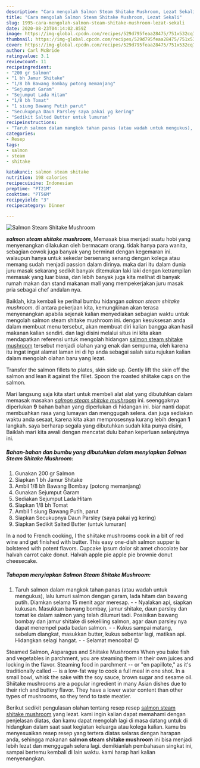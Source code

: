 ```yaml
---
description: "Cara mengolah Salmon Steam Shitake Mushroom, Lezat Sekali"
title: "Cara mengolah Salmon Steam Shitake Mushroom, Lezat Sekali"
slug: 1995-cara-mengolah-salmon-steam-shitake-mushroom-lezat-sekali
date: 2020-08-23T04:14:02.859Z
image: https://img-global.cpcdn.com/recipes/529d795feaa28475/751x532cq70/salmon-steam-shitake-mushroom-foto-resep-utama.jpg
thumbnail: https://img-global.cpcdn.com/recipes/529d795feaa28475/751x532cq70/salmon-steam-shitake-mushroom-foto-resep-utama.jpg
cover: https://img-global.cpcdn.com/recipes/529d795feaa28475/751x532cq70/salmon-steam-shitake-mushroom-foto-resep-utama.jpg
author: Carl McBride
ratingvalue: 3.1
reviewcount: 11
recipeingredient:
- "200 gr Salmon"
- "1 bh Jamur Shitake"
- "1/8 bh Bawang Bombay potong memanjang"
- "Sejumput Garam"
- "Sejumput Lada Hitam"
- "1/8 bh Tomat"
- "1 siung Bawang Putih parut"
- "Secukupnya Daun Parsley saya pakai yg kering"
- "Sedikit Salted Butter untuk lumuran"
recipeinstructions:
- "Taruh salmon dalam mangkok tahan panas (atau wadah untuk mengukus), lalu lumuri salmon dengan garam, lada hitam dan bawang putih. Diamkan selama 15 menit agar meresap.  Nyalakan api, siapkan kukusan. Masukkan bawang bombay, jamur shitake, daun parsley dan tomat ke dalam salmon yang telah dilumuri tadi. Posisikan bawang bombay dan jamur shitake di sekeliling salmon, agar daun parsley nya dapat menempel pada badan salmon.  Kukus sampai matang, sebelum diangkat, masukkan butter, kukus sebentar lagi, matikan api. Hidangkan selagi hangat.  Selamat mencoba! 😉"
categories:
- Resep
tags:
- salmon
- steam
- shitake

katakunci: salmon steam shitake 
nutrition: 198 calories
recipecuisine: Indonesian
preptime: "PT21M"
cooktime: "PT56M"
recipeyield: "3"
recipecategory: Dinner

---
```



![Salmon Steam Shitake Mushroom](https://img-global.cpcdn.com/recipes/529d795feaa28475/751x532cq70/salmon-steam-shitake-mushroom-foto-resep-utama.jpg)

<b><i>salmon steam shitake mushroom</i></b>, Memasak bisa menjadi suatu hobi yang menyenangkan dilakukan oleh bermacam orang. tidak hanya para wanita, sebagian cowok juga banyak yang berminat dengan kegemaran ini. walaupun hanya untuk sekedar bersenang senang dengan kolega atau memang sudah menjadi passion dalam dirinya. maka dari itu dalam dunia juru masak sekarang sedikit banyak ditemukan laki laki dengan ketrampilan memasak yang luar biasa, dan lebih banyak juga kita melihat di banyak rumah makan dan stand makanan mall yang mempekerjakan juru masak pria sebagai chef andalan nya.

Baiklah, kita kembali ke perihal bumbu hidangan <i>salmon steam shitake mushroom</i>. di antara pekerjaan kita, kemungkinan akan terasa menyenangkan apabila sejenak kalian menyediakan sebagian waktu untuk mengolah salmon steam shitake mushroom ini. dengan kesuksesan anda dalam membuat menu tersebut, akan membuat diri kalian bangga akan hasil makanan kalian sendiri. dan lagi disini melalui situs ini kita akan mendapatkan referensi untuk mengolah hidangan <u>salmon steam shitake mushroom</u> tersebut menjadi olahan yang enak dan sempurna, oleh karena itu ingat ingat alamat laman ini di hp anda sebagai salah satu rujukan kalian dalam mengolah olahan baru yang lezat.

Transfer the salmon fillets to plates, skin side up. Gently lift the skin off the salmon and lean it against the fillet. Spoon the roasted shiitake caps on the salmon.


Mari langsung saja kita start untuk membeli alat alat yang dibutuhkan dalam memasak masakan <u><i>salmon steam shitake mushroom</i></u> ini. seenggaknya diperlukan <b>9</b> bahan bahan yang diperlukan di hidangan ini. biar nanti dapat membuahkan rasa yang lumayan dan menggugah selera. dan juga sediakan waktu anda sesaat, karena kita akan memprosesnya kurang lebih dengan <b>1</b> langkah. saya berharap segala yang dibutuhkan sudah kita punya disini, Baiklah mari kita awali dengan mencatat dulu bahan keperluan selanjutnya ini.

<!--inarticleads1-->

##### Bahan-bahan dan bumbu yang dibutuhkan dalam menyiapkan Salmon Steam Shitake Mushroom:

1. Gunakan 200 gr Salmon
1. Siapkan 1 bh Jamur Shitake
1. Ambil 1/8 bh Bawang Bombay (potong memanjang)
1. Gunakan Sejumput Garam
1. Sediakan Sejumput Lada Hitam
1. Siapkan 1/8 bh Tomat
1. Ambil 1 siung Bawang Putih, parut
1. Siapkan Secukupnya Daun Parsley (saya pakai yg kering)
1. Siapkan Sedikit Salted Butter (untuk lumuran)


In a nod to French cooking, I the shiitake mushrooms cook in a bit of red wine and get finished with butter. This easy one-dish salmon supper is bolstered with potent flavors. Cupcake ipsum dolor sit amet chocolate bar halvah carrot cake donut. Halvah apple pie apple pie brownie donut cheesecake. 

<!--inarticleads2-->

##### Tahapan menyiapkan Salmon Steam Shitake Mushroom:

1. Taruh salmon dalam mangkok tahan panas (atau wadah untuk mengukus), lalu lumuri salmon dengan garam, lada hitam dan bawang putih. Diamkan selama 15 menit agar meresap. -  - Nyalakan api, siapkan kukusan. Masukkan bawang bombay, jamur shitake, daun parsley dan tomat ke dalam salmon yang telah dilumuri tadi. Posisikan bawang bombay dan jamur shitake di sekeliling salmon, agar daun parsley nya dapat menempel pada badan salmon. -  - Kukus sampai matang, sebelum diangkat, masukkan butter, kukus sebentar lagi, matikan api. Hidangkan selagi hangat. -  - Selamat mencoba! 😉


Steamed Salmon, Asparagus and Shiitake Mushrooms When you bake fish and vegetables in parchment, you are steaming them in their own juices and locking in the flavor. Steaming food in parchment -- or &#34;en papillote,&#34; as it&#39;s traditionally called -- is a low-fat way to cook a full meal in one shot. In a small bowl, whisk the sake with the soy sauce, brown sugar and sesame oil. Shiitake mushrooms are a popular ingredient in many Asian dishes due to their rich and buttery flavor. They have a lower water content than other types of mushrooms, so they tend to taste meatier. 

Berikut sedikit pengulasan olahan tentang resep resep <u>salmon steam shitake mushroom</u> yang lezat. kami ingin kalian dapat memahami dengan penjelasan diatas, dan kamu dapat mengolah lagi di masa datang untuk di hidangkan dalam saat saat kegiatan keluarga atau kolega kalian. kamu bs menyesuaikan resep resep yang tertera diatas selaras dengan harapan anda, sehingga makanan <b>salmon steam shitake mushroom</b> ini bisa menjadi lebih lezat dan menggugah selera lagi. demikianlah pembahasan singkat ini, sampai bertemu kembali di lain waktu. kami harap hari kalian menyenangkan.
